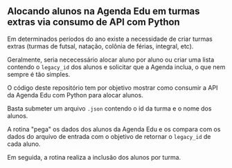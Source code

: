 ## Alocando alunos na Agenda Edu em turmas extras via consumo de API com Python

Em determinados períodos do ano existe a necessidade de criar turmas extras (turmas de futsal, natação, colônia de férias, integral, etc).

Geralmente, seria nececessário alocar aluno por aluno ou criar uma lista contendo o `legacy_id` dos alunos e solicitar que a Agenda inclua, o que nem sempre é tão simples.

O código deste repositório tem por objetivo mostrar como consumir a API da Agenda Edu com Python para alocar alunos.

Basta submeter um arquivo `.json` contendo o id da turma e o nome dos alunos.

A rotina "pega" os dados dos alunos da Agenda Edu e os compara com os dados do arquivo de entrada com o objetivo de retornar o `legacy_id` de cada aluno.

Em seguida, a rotina realiza a inclusão dos alunos por turma.
